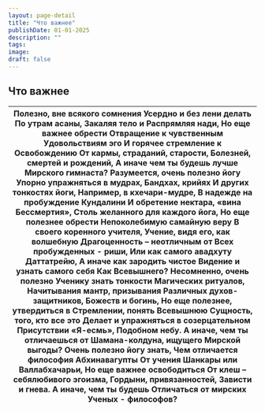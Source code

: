 ```yaml
---
layout: page-detail
title: "Что важнее"
publishDate: 01-01-2025
description: ""
tags:
image:
draft: false
---
```


## Что важнее
| Полезно, вне всякого сомнения  Усердно и без лени делать  По утрам асаны,  Закаляя тело и  Распрямляя нади,  Но еще важнее обрести  Отвращение к чувственным  Удовольствиям эго  И горячее стремление к Освобождению  От кармы, страданий, старости,  Болезней, смертей и рождений,  А иначе чем ты будешь лучше  Мирского гимнаста?  Разумеется, очень полезно йогу  Упорно упражняться в мудрах,  Бандхах, крийях  И других тонкостях йоги,  Например, в кхечари-мудре,  В надежде на пробуждение Кундалини  И обретение нектара, «вина  Бессмертия»,  Столь желанного для каждого йога,  Но еще полезнее обрести  Непоколебимую самайную веру  В своего коренного учителя,  Учение, видя его, как волшебную  Драгоценность – неотличным от  Всех пробужденных - риши,  Или как самого авадхуту Даттатрейю,  А иначе как зародить чистое  Видение и узнать самого себя  Как Всевышнего?  Несомненно, очень полезно  Ученику знать тонкости  Магических ритуалов,  Начитывания мантр, призывания  Различных духов-защитников,  Божеств и богинь,  Но еще полезнее, утвердиться в  Стремлении, понять Всевышнюю  Сущность, того, кто все это  Делает и упражняться в созерцательном  Присутствии «Я-есмь»,  Подобном небу.  А иначе, чем ты отличаешься от  Шамана-колдуна, ищущего  Мирской выгоды?  Очень полезно йогу знать,  Чем отличается философия  Абхинавагупты  От учения Шанкары или  Валлабхачарьи,  Но еще важнее освободиться  От клеш – себялюбивого эгоизма,  Гордыни, привязанностей,  Зависти и гнева.  А иначе, чем ты будешь  Отличаться от мирских  Ученых - философов? |
| -------------------------------------------------------------------------------------------------------------------------------------------------------------------------------------------------------------------------------------------------------------------------------------------------------------------------------------------------------------------------------------------------------------------------------------------------------------------------------------------------------------------------------------------------------------------------------------------------------------------------------------------------------------------------------------------------------------------------------------------------------------------------------------------------------------------------------------------------------------------------------------------------------------------------------------------------------------------------------------------------------------------------------------------------------------------------------------------------------------------------------------------------------------------------------------------------------------------------------------------------------------------------------------------------------------------------------------------------------------------------------------------------------------------------------------------------------------------------------------------------------------------------------------------------------------------------------------------- |
  
  
